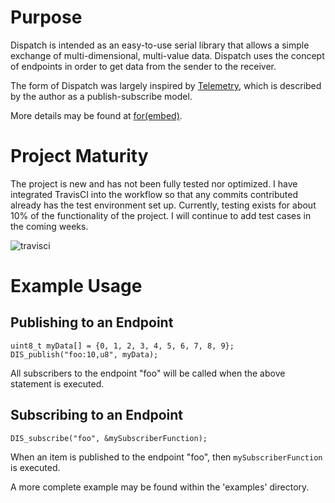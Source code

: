 

# Purpose #

Dispatch is intended as an easy-to-use serial library that allows a simple exchange
of multi-dimensional, multi-value data.  Dispatch uses the concept of endpoints in
order to get data from the sender to the receiver.

The form of Dispatch was largely inspired by [Telemetry](https://github.com/Overdrivr/Telemetry),
which is described by the author as a publish-subscribe model.

More details may be found at [for(embed)](http://www.forembed.com).

# Project Maturity #

The project is new and has not been fully tested nor optimized.  I have integrated TravisCI into
the workflow so that any commits contributed already has the test environment set up.  Currently,
testing exists for about 10% of the functionality of the project.  I will continue to add test
cases in the coming weeks.

![travisci](https://travis-ci.org/slightlynybbled/Dispatch.svg?branch=master)

# Example Usage #

## Publishing to an Endpoint ##

    uint8_t myData[] = {0, 1, 2, 3, 4, 5, 6, 7, 8, 9};
    DIS_publish("foo:10,u8", myData);
    
All subscribers to the endpoint "foo" will be called when the above statement is executed.
    
## Subscribing to an Endpoint ##

    DIS_subscribe("foo", &mySubscriberFunction);
    
When an item is published to the endpoint "foo", then `mySubscriberFunction` is executed.
    
A more complete example may be found within the 'examples' directory.

